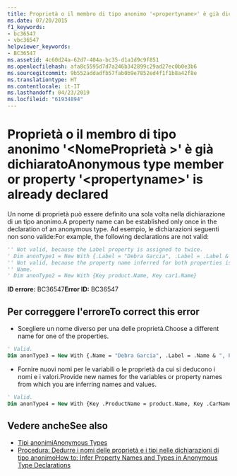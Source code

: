 ```yaml
---
title: Proprietà o il membro di tipo anonimo '<propertyname>' è già dichiarato
ms.date: 07/20/2015
f1_keywords:
- bc36547
- vbc36547
helpviewer_keywords:
- BC36547
ms.assetid: 4c60d24a-62d7-404a-bc35-d1a1d9c9f851
ms.openlocfilehash: afa8c5595d7d7a246b342899c29ad27ec0b0e3b6
ms.sourcegitcommit: 9b552addadfb57fab0b9e7852ed4f1f1b8a42f8e
ms.translationtype: HT
ms.contentlocale: it-IT
ms.lasthandoff: 04/23/2019
ms.locfileid: "61934894"
---
```

# <a name="anonymous-type-member-or-property-propertyname-is-already-declared"></a><span data-ttu-id="a8dc9-102">Proprietà o il membro di tipo anonimo '\<NomeProprietà >' è già dichiarato</span><span class="sxs-lookup"><span data-stu-id="a8dc9-102">Anonymous type member or property '\<propertyname>' is already declared</span></span>
<span data-ttu-id="a8dc9-103">Un nome di proprietà può essere definito una sola volta nella dichiarazione di un tipo anonimo.</span><span class="sxs-lookup"><span data-stu-id="a8dc9-103">A property name can be established only once in the declaration of an anonymous type.</span></span> <span data-ttu-id="a8dc9-104">Ad esempio, le dichiarazioni seguenti non sono valide:</span><span class="sxs-lookup"><span data-stu-id="a8dc9-104">For example, the following declarations are not valid:</span></span>  
  
```vb  
'' Not valid, because the Label property is assigned to twice.  
' Dim anonType1 = New With {.Label = "Debra Garcia", .Label = .Label & ", President"}  
'' Not valid, because the property name inferred for both properties is  
'' Name.  
' Dim anonType2 = New With {Key product.Name, Key car1.Name}  
```  
  
 <span data-ttu-id="a8dc9-105">**ID errore:** BC36547</span><span class="sxs-lookup"><span data-stu-id="a8dc9-105">**Error ID:** BC36547</span></span>  
  
## <a name="to-correct-this-error"></a><span data-ttu-id="a8dc9-106">Per correggere l'errore</span><span class="sxs-lookup"><span data-stu-id="a8dc9-106">To correct this error</span></span>  
  
- <span data-ttu-id="a8dc9-107">Scegliere un nome diverso per una delle proprietà.</span><span class="sxs-lookup"><span data-stu-id="a8dc9-107">Choose a different name for one of the properties.</span></span>  
  
```vb  
' Valid.  
Dim anonType3 = New With {.Name = "Debra Garcia", .Label = .Name & ", President"}  
```  
  
- <span data-ttu-id="a8dc9-108">Fornire nuovi nomi per le variabili o le proprietà da cui si deducono i nomi e i valori.</span><span class="sxs-lookup"><span data-stu-id="a8dc9-108">Provide new names for the variables or property names from which you are inferring names and values.</span></span>  
  
```vb  
' Valid.  
Dim anonType4 = New With {Key .ProductName = product.Name, Key .CarName = car1.Name}  
```  
  
## <a name="see-also"></a><span data-ttu-id="a8dc9-109">Vedere anche</span><span class="sxs-lookup"><span data-stu-id="a8dc9-109">See also</span></span>

- [<span data-ttu-id="a8dc9-110">Tipi anonimi</span><span class="sxs-lookup"><span data-stu-id="a8dc9-110">Anonymous Types</span></span>](../../visual-basic/programming-guide/language-features/objects-and-classes/anonymous-types.md)
- [<span data-ttu-id="a8dc9-111">Procedura: Dedurre i nomi delle proprietà e i tipi nelle dichiarazioni di tipo anonimo</span><span class="sxs-lookup"><span data-stu-id="a8dc9-111">How to: Infer Property Names and Types in Anonymous Type Declarations</span></span>](../../visual-basic/programming-guide/language-features/objects-and-classes/how-to-infer-property-names-and-types-in-anonymous-type-declarations.md)
